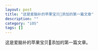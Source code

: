 ```yaml
---
layout: post
title: "这是爱脑补的苹果宝贝🍎添加的第一篇文章"
description: ""
category: "iOS"
tags: []
---
```


这是爱脑补的苹果宝贝🍎添加的第一篇文章。
